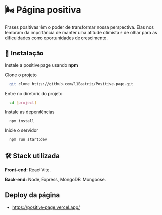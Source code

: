 
# 🌬 Página positiva

Frases positivas têm o poder de transformar nossa perspectiva. Elas nos lembram da importância de manter uma atitude otimista e de olhar para as dificuldades como oportunidades de crescimento.


## 📌 Instalação
Instale a positive page usando **npm**

Clone o projeto

```bash
  git clone https://github.com/l1Beatriz/Positive-page.git
```

Entre no diretório do projeto

```bash
  cd [project]
```

Instale as dependências

```bash
  npm install
```

Inicie o servidor

```bash
  npm run start:dev
```


## 🛠 Stack utilizada

**Front-end:** React Vite.

**Back-end:** Node, Express, MongoDB, Mongoose.


## Deploy da página

 - https://positive-page.vercel.app/
